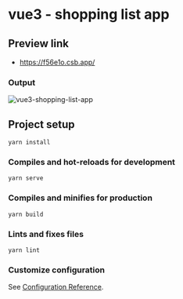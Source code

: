 # vue3 - shopping list app

## Preview link
- https://f56e1o.csb.app/

### Output
![vue3-shopping-list-app](https://user-images.githubusercontent.com/26595961/231954409-2d52e802-53f7-4bed-b7d8-b4f753dd38f9.png)


## Project setup
```
yarn install
```

### Compiles and hot-reloads for development
```
yarn serve
```

### Compiles and minifies for production
```
yarn build
```

### Lints and fixes files
```
yarn lint
```

### Customize configuration
See [Configuration Reference](https://cli.vuejs.org/config/).
